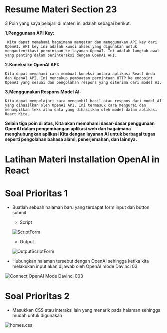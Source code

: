 # Resume Materi Section 23

3 Poin yang saya pelajari di materi ini adalah sebagai berikut: 


**1.Penggunaan API Key:**

     Kita dapat memahami bagaimana mengatur dan menggunakan API key dari OpenAI. API key ini adalah kunci akses yang digunakan untuk mengautentikasi permintaan ke layanan OpenAI. Ini adalah langkah awal yang penting dalam berinteraksi dengan OpenAI API.

**2.Koneksi ke OpenAI API:**

    Kita dapat memahami cara membuat koneksi antara aplikasi React Anda dan OpenAI API. Ini mencakup pembuatan permintaan HTTP ke endpoint OpenAI yang sesuai dan pengolahan respons yang diterima dari model AI.

**3.Menggunakan Respons Model AI:**

    Kita dapat mempelajari cara mengambil hasil atau respons dari model AI yang dihasilkan oleh OpenAI API. Ini termasuk cara mengurai dan menampilkan teks atau data yang dihasilkan oleh model dalam aplikasi React Kita.


**Selain tiga poin di atas, Kita akan memahami dasar-dasar penggunaan OpenAI dalam pengembangan aplikasi web dan bagaimana menghubungkan aplikasi Kita dengan layanan AI untuk berbagai tugas seperti pengolahan bahasa alami, penerjemahan, dan lainnya.**

# Latihan Materi Installation OpenAI in React

# Soal Prioritas 1

-    Buatlah sebuah halaman baru yang terdapat form input dan button submit

      -  Script
        
      ![ScriptForm](https://github.com/yuumens/react_Ahmad-Rizky-Has/blob/feat/Installation-OpenAI-React/23_Installation%20OpenAI%20in%20React/ScreenShots/Input%20dan%20Submit%20Button.png)


      -  Output
        
      ![OutputScriptForm](https://github.com/yuumens/react_Ahmad-Rizky-Has/blob/feat/Installation-OpenAI-React/23_Installation%20OpenAI%20in%20React/ScreenShots/Script%20Input%20dan%20Submit.png)


-    Hubungkan halaman tersebut dengan OpenAI sehingga ketika kita melakukan input akan dijawab oleh OpenAI mode Davinci 03

![Connect OpenAI Mode Davinci 003](https://github.com/yuumens/react_Ahmad-Rizky-Has/blob/feat/Installation-OpenAI-React/23_Installation%20OpenAI%20in%20React/ScreenShots/Menghubungkan%20dengan%20OpenAI%20Mode%20Davinci%2003.png)


# Soal Prioritas 2

-    Masukkan CSS atau interaksi lain yang menarik pada halaman sehingga mudah untuk digunakan

![homes.css](https://github.com/yuumens/react_Ahmad-Rizky-Has/blob/feat/Installation-OpenAI-React/23_Installation%20OpenAI%20in%20React/ScreenShots/homes.css.png)
